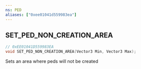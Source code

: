```yaml
---
ns: PED
aliases: ["0xee01041d559983ea"]
---
```

## SET_PED_NON_CREATION_AREA

```c
// 0xEE01041D559983EA
void SET_PED_NON_CREATION_AREA(Vector3 Min, Vector3 Max);
```

Sets an area where peds will not be created

